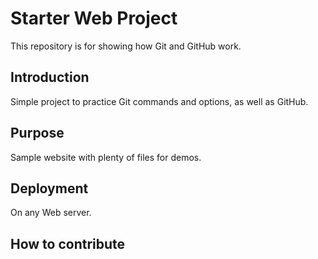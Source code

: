 # Starter Web Project

This repository is for showing how Git and GitHub work.

## Introduction

Simple project to practice Git commands and options, as well as GitHub.

## Purpose

Sample website with plenty of files for demos.

## Deployment

On any Web server. 

## How to contribute
